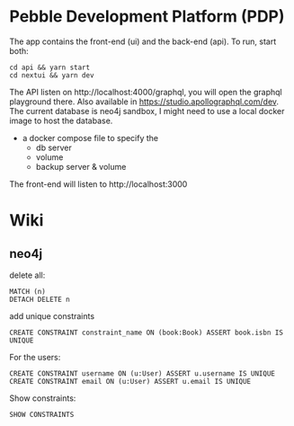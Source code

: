 # Pebble Development Platform (PDP)

The app contains the front-end (ui) and the back-end (api). To run, start both:

```
cd api && yarn start
cd nextui && yarn dev
```

The API listen on http://localhost:4000/graphql, you will open the graphql playground there. Also available in https://studio.apollographql.com/dev. The current database is neo4j sandbox, I might need to use a local docker image to host the database.

- a docker compose file to specify the
  - db server
  - volume
  - backup server & volume

The front-end will listen to http://localhost:3000

# Wiki

## neo4j

delete all:

```cypher
MATCH (n)
DETACH DELETE n
```

add unique constraints

```
CREATE CONSTRAINT constraint_name ON (book:Book) ASSERT book.isbn IS UNIQUE
```

For the users:

```
CREATE CONSTRAINT username ON (u:User) ASSERT u.username IS UNIQUE
CREATE CONSTRAINT email ON (u:User) ASSERT u.email IS UNIQUE
```

Show constraints:

```
SHOW CONSTRAINTS
```
